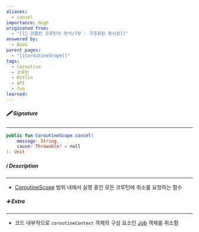```yaml
---
aliases:
  - cancel
importance: High
originated from:
  - "[[📘 코틀린 코루틴의 정석/7장 - 구조화된 동시성]]"
answered by:
  - Book
parent pages:
  - "[[CoroutineScope]]"
tags:
  - Coroutine
  - 코루틴
  - Kotlin
  - API
  - fun
learned:
---
```

##### 🖋️ Signature
---
```Kotlin
public fun CoroutineScope.cancel(
    message: String,
    cause: Throwable? = null
): Unit
```

##### ℹ️ Description
---
- [CoroutineScope](CoroutineScope.md) 범위 내에서 실행 중인 모든 코루틴에 취소를 요청하는 함수

##### ➕ Extra
---
- 코드 내부적으로 `coroutineContext` 객체의 구성 요소인 [Job](Job.md) 객체를 취소함
